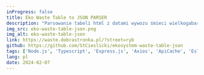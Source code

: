 ```yaml
---
inProgress: false
title: Eko Waste Table to JSON PARSER
description: "Parsowanie tabeli html z datami wywozu śmieci wielkogabarytowych dla poszczególnych ulic i osiedli we Wrocławiu do danych w pliku .json."
img_src: eko-waste-table-json.png
img_alt: eko-waste-table-json
link: https://waste.dobrastronka.pl/?street=ryb
github: https://github.com/StCieslicki/ekosystem-waste-table-json
tags: ['Node.js', 'Typescript', 'Express.js', 'Axios', 'ApiCache', 'Eslint', 'Docker', 'Github Actions', 'Trivy', 'Natural Sorting']
lang: pl
date: 2024-02-07
---
```

